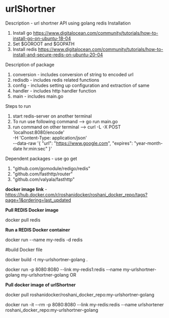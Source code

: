 # urlShortner

Description - url shortner API using golang redis
Installation
1. Install go https://www.digitalocean.com/community/tutorials/how-to-install-go-on-ubuntu-18-04
2. Set $GOROOT and $GOPATH
3. Install redis https://www.digitalocean.com/community/tutorials/how-to-install-and-secure-redis-on-ubuntu-20-04

Description of package
1. conversion - includes conversion of string to encoded url
2. redisdb - includes redis related functions
3. config - includes setting up configuration and extraction of same
4. handler - includes http handler function
5. main - includes main.go

Steps to run
1. start redis-server on another terminal
3. To run use following command --> go run main.go  
4. run command on other terminal -->  curl -L -X POST 'localhost:8080/encode' \
                                      -H 'Content-Type: application/json' \
                                      --data-raw '{
                                          "url": "https://www.google.com",
                                          "expires": "year-month-date hr:min:sec"
                                      }' 

Dependent packages - use go get <github packages>
1.  "github.com/gomodule/redigo/redis"
2.  "github.com/fasthttp/router"
3.  "github.com/valyala/fasthttp"



   



**docker image link** - https://hub.docker.com/r/roshanidocker/roshani_docker_repo/tags?page=1&ordering=last_updated
  
**Pull REDIS Docker image**
  
  docker pull redis
  
**Run a REDIS Docker container**
  
  docker run --name my-redis -d redis
  
  #build Docker file 
  
  docker build -t my-urlshortner-golang .
  
  docker run  -p 8080:8080 --link my-redis1:redis --name my-urlshortner-golang my-urlshortner-golang
  OR
  
**Pull docker image of urlShortner**
  
  docker pull roshanidocker/roshani_docker_repo:my-urlshortner-golang
  
  docker run -it --rm -p 8080:8080 --link my-redis:redis --name urlshortener roshani_docker_repo:my-urlshortner-golang

